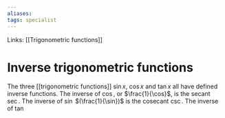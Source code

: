 ```yaml
---
aliases: 
tags: specialist
---
```


Links: [[Trigonometric functions]]

# Inverse trigonometric functions

The three [[trigonometric functions]] $\sin x$, $\cos x$ and $\tan x$ all have defined inverse functions.
The inverse of $\cos$, or $\frac{1}{\cos}$, is the secant $\sec$. The inverse of $\sin$ $(\frac{1}{\sin})$ is the cosecant $\csc$. The inverse of $\tan$
